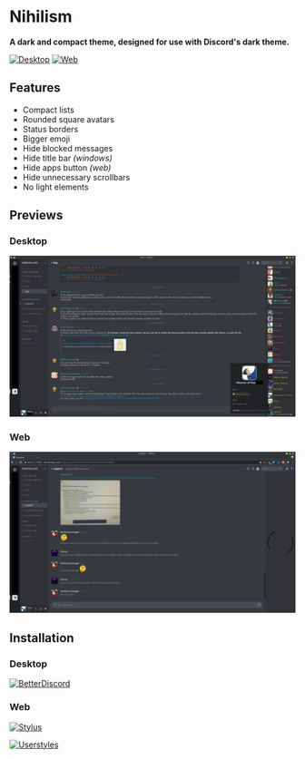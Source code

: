 # Nihilism

**A dark and compact theme, designed for use with Discord's dark theme.**

[![Desktop](https://img.shields.io/badge/Desktop-v1.1.0-yellowgreen.svg)](src/NewNihilism.css)
[![Web](https://img.shields.io/badge/Web-v1.1.0-brightgreen.svg)](src/NewNihilism.web.css)

## Features

- Compact lists
- Rounded square avatars
- Status borders
- Bigger emoji
- Hide blocked messages
- Hide title bar _(windows)_
- Hide apps button _(web)_
- Hide unnecessary scrollbars
- No light elements

## Previews

### Desktop
![Desktop](img/desktop-preview.png)

### Web
![Web](img/web-preview.png)

## Installation

### Desktop

[![BetterDiscord](https://img.shields.io/badge/Download%20for-BetterDiscord-285959.svg)](https://betterdiscord.net/ghdl?id=1345)

### Web

[![Stylus](https://img.shields.io/badge/Install%20directly%20with-Stylus-00adad.svg)](https://observeroftime.github.io/DiscordThemes/NewNihilism/dist/NewNihilism.user.css)

[![Userstyles](https://img.shields.io/badge/Install%20from-userstyles.org-238b8b.svg)](https://userstyles.org/styles/147291)



